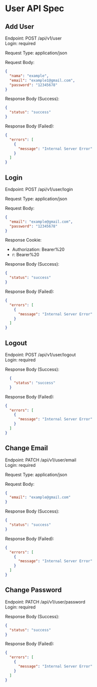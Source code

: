 # User API Spec

## Add User
Endpoint: POST /api/v1/user\
Login: required

Request Type: application/json

Request Body:
```json
{
  "nama": "example",
  "email": "example1@gmail.com",
  "password": "12345678"
}
```

Response Body (Success):
```json
{
  "status": "success"
}
```

Response Body (Failed):
```json
{
  "errors": [
    {
      "message": "Internal Server Error"
    }
  ]
}
```

## Login
Endpoint: POST /api/v1/user/login

Request Type: application/json

Request Body:
```json
{
  "email": "example@gmail.com",
  "password": "12345678"
}
```
Response Cookie:
- Authorization: Bearer%20<token>
- r: Bearer%20<token>

Response Body (Success):
```json
{
  "status": "success"
}
```

Response Body (Failed):
```json
{
  "errors": [
    {
      "message": "Internal Server Error"
    }
  ]
}
```

## Logout
Endpoint: POST /api/v1/user/logout\
Login: required

Response Body (Success):
```json
  {
    "status": "success"
  }
```

Response Body (Failed):
```json
{
  "errors": [
    {
      "message": "Internal Server Error"
    }
  ]
}
```

## Change Email
Endpoint: PATCH /api/v1/user/email\
Login: required

Request Type: application/json

Request Body:
```json
{
  "email": "example@gmail.com"
}
```

Response Body (Success):
```json
{
  "status": "success"
}
```

Response Body (Failed):
```json
{
  "errors": [
    {
      "message": "Internal Server Error"
    }
  ]
}
```

## Change Password
Endpoint: PATCH /api/v1/user/password\
Login: required

Response Body (Success):
```json
{
  "status": "success"
}
```

Response Body (Failed):
```json
{
  "errors": [
    {
      "message": "Internal Server Error"
    }
  ]
}
```
